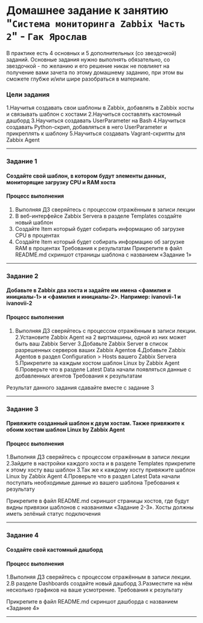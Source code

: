 # Домашнее задание к занятию "`Система мониторинга Zabbix Часть 2`" - `Гак Ярослав`

В практике есть 4 основных и 5 дополнительных (со звездочкой) заданий. Основные задания нужно выполнять обязательно, со звездочкой - по желанию и его решение никак не повлияет на получение вами зачета по этому домашнему заданию, при этом вы сможете глубже и/или шире разобраться в материале.

### Цели задания



1.Научитья создавать свои шаблоны в Zabbix, добавлять в Zabbix хосты и связывать шаблон с хостами
2.Научиться составлять кастомный дашборд
3.Научиться создавать UserParameter на Bash
4.Научиться создавать Python-скрип, добавляться в него UserParameter и прикреплять к шаблону
5.Научиться создавать Vagrant-скрипты для Zabbix Agent

---

### Задание 1

#### Создайте свой шаблон, в котором будут элементы данных, мониторящие загрузку CPU и RAM хоста
#### Процесс выполнения
1. Выполняя ДЗ сверяйтесь с процессом отражённым в записи лекции
2. В веб-интерфейсе Zabbix Servera в разделе Templates создайте новый шаблон
3. Создайте Item который будет собирать информацию об загрузке CPU в процентах
4. Создайте Item который будет собирать информацию об загрузке RAM в процентах
Требования к результатам
Прикрепите в файл README.md скриншот страницы шаблона с названием «Задание 1»

---

### Задание 2

#### Добавьте в Zabbix два хоста и задайте им имена <фамилия и инициалы-1> и <фамилия и инициалы-2>. Например: ivanovii-1 и ivanovii-2
#### Процесс выполнения
1. Выполняя ДЗ сверяйтесь с процессом отражённым в записи лекции.
2.Установите Zabbix Agent на 2 виртмашины, одной из них может быть ваш Zabbix Server
3.Добавьте Zabbix Server в список разрешенных серверов ваших Zabbix Agentов
4.Добавьте Zabbix Agentов в раздел Configuration > Hosts вашего Zabbix Servera
5.Прикрепите за каждым хостом шаблон Linux by Zabbix Agent
6.Проверьте что в разделе Latest Data начали появляться данные с добавленных агентов
Требования к результатам

Результат данного задания сдавайте вместе с задание 3

---

### Задание 3

#### Привяжите созданный шаблон к двум хостам. Также привяжите к обоим хостам шаблон Linux by Zabbix Agent
#### Процесс выполнения
1.Выполняя ДЗ сверяйтесь с процессом отражённым в записи лекции
2.Зайдите в настройки каждого хоста и в разделе Templates прикрепите к этому хосту ваш шаблон
3.Так же к каждому хосту привяжите шаблон Linux by Zabbix Agent
4.Проверьте что в раздел Latest Data начали поступать необходимые данные из вашего шаблона
Требования к результату

Прикрепите в файл README.md скриншот страницы хостов, где будут видны привязки шаблонов с названиями «Задание 2-3». Хосты должны иметь зелёный статус подключения

---

### Задание 4

#### Создайте свой кастомный дашборд
#### Процесс выполнения
1.Выполняя ДЗ сверяйтесь с процессом отражённым в записи лекции.
2.В разделе Dashboards создайте новый дашборд
3.Разместите на нём несколько графиков на ваше усмотрение.
Требования к результату

Прикрепите в файл README.md скриншот дашборда с названием «Задание 4»

---
